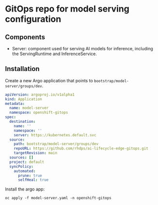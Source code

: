 # GitOps repo for model serving configuration

## Components
- Server: component used for serving AI models for inference, including the ServingRuntime and InferenceService.  
  
## Installation

Create a new Argo application that points to `bootstrap/model-server/groups/dev`.

````yaml
apiVersion: argoproj.io/v1alpha1
kind: Application
metadata:
  name: model-server
  namespace: openshift-gitops
spec:
  destination:
    name: ''
    namespace: ''
    server: https://kubernetes.default.svc
  source:
    path: bootstrap/model-server/groups/dev
    repoURL: https://github.com/rhdps/ai-lifecycle-edge-gitops.git
    targetRevision: main
  sources: []
  project: default
  syncPolicy:
    automated:
      prune: true
      selfHeal: true
````

Install the argo app:

````shellscript
oc apply -f model-server.yaml -n openshift-gitops
````



